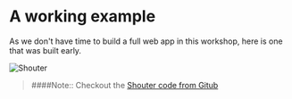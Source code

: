 # A working example

As we don't have time to build a full web app in this workshop, here is one that was built early.

![Shouter](../images/shouter-web-ui-example.png)

> ####Note:: Checkout the [Shouter code from Gitub](https://github.com/jr0cket/shouter)

